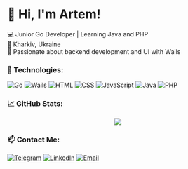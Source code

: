 # 👋 Hi, I'm Artem!  

💻 Junior Go Developer | Learning Java and PHP  
📍 Kharkiv, Ukraine  
🚀 Passionate about backend development and UI with Wails  

### 🔧 Technologies:
![Go](https://img.shields.io/badge/Go-00ADD8?style=for-the-badge&logo=go&logoColor=white)
![Wails](https://img.shields.io/badge/Wails-990000?style=for-the-badge&logo=go&logoColor=white)
![HTML](https://img.shields.io/badge/HTML-E34F26?style=for-the-badge&logo=html5&logoColor=white)
![CSS](https://img.shields.io/badge/CSS-1572B6?style=for-the-badge&logo=css3&logoColor=white)
![JavaScript](https://img.shields.io/badge/JavaScript-F7DF1E?style=for-the-badge&logo=javascript&logoColor=black)
![Java](https://img.shields.io/badge/Java-007396?style=for-the-badge&logo=java&logoColor=white)
![PHP](https://img.shields.io/badge/PHP-777BB4?style=for-the-badge&logo=php&logoColor=white)

### 📈 GitHub Stats:
<p align="center">
  <img src="https://github-readme-streak-stats.herokuapp.com?user=AVEARdev&theme=tokyonight" />
</p>

### 📫 Contact Me:
[![Telegram](https://img.shields.io/badge/Telegram-26A5E4?style=for-the-badge&logo=telegram&logoColor=white)](https://t.me/YOUR_TG)
[![LinkedIn](https://img.shields.io/badge/LinkedIn-0A66C2?style=for-the-badge&logo=linkedin&logoColor=white)](https://linkedin.com/in/YOUR_LI)
[![Email](https://img.shields.io/badge/Email-D14836?style=for-the-badge&logo=gmail&logoColor=white)](mailto:YOUR_EMAIL)
